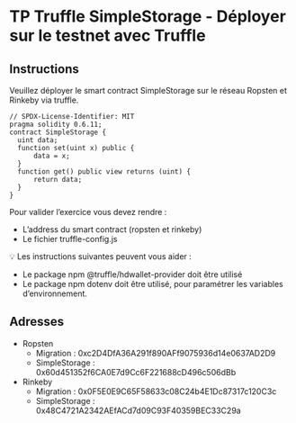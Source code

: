 # TP Truffle SimpleStorage - Déployer sur le testnet avec Truffle

## Instructions

Veuillez déployer le smart contract SimpleStorage sur le réseau Ropsten et Rinkeby via truffle.

```sol
// SPDX-License-Identifier: MIT
pragma solidity 0.6.11;
contract SimpleStorage {
  uint data;
  function set(uint x) public {
      data = x;
  }
  function get() public view returns (uint) {
      return data;
  }
}
```

Pour valider l’exercice vous devez rendre :

- L’address du smart contract (ropsten et rinkeby)
- Le fichier truffle-config.js

💡 Les instructions suivantes peuvent vous aider :

- Le package npm  @truffle/hdwallet-provider doit être utilisé
- Le package npm dotenv doit être utilisé, pour paramétrer les variables d’environnement.

## Adresses

- Ropsten
  - Migration : 0xc2D4DfA36A291f890AFf9075936d14e0637AD2D9
  - SimpleStorage : 0x60d451352f6CA0E7d9Cc6F221688cD496c506dBb
- Rinkeby
  - Migration : 0x0F5E0E9C65F58633c08C24b4E1Dc87317c120C3c
  - SimpleStorage : 0x48C4721A2342AEfACd7d09C93F40359BEC33C29a
